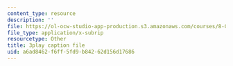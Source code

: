 ```yaml
---
content_type: resource
description: ''
file: https://ol-ocw-studio-app-production.s3.amazonaws.com/courses/8-04-quantum-physics-i-spring-2016/a6ad8462f6ff5fd9b84262d156d17686_0T83-47Vi-M.vtt
file_type: application/x-subrip
resourcetype: Other
title: 3play caption file
uid: a6ad8462-f6ff-5fd9-b842-62d156d17686
---
```

